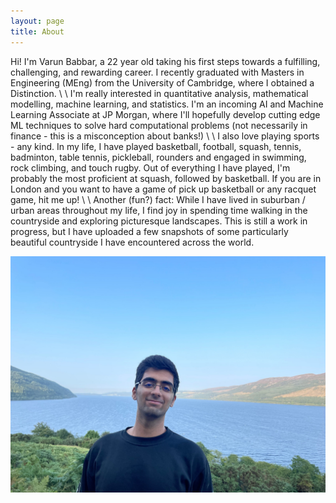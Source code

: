 ```yaml
---
layout: page
title: About
---
```


Hi! I'm Varun Babbar, a 22 year old taking his first steps towards a fulfilling, challenging, and rewarding career. I recently graduated with Masters in Engineering (MEng) from the University of Cambridge, where I obtained a Distinction.
\\
\\
I'm really interested in quantitative analysis, mathematical modelling, machine learning, and statistics. I'm an incoming AI and Machine Learning Associate at JP Morgan, where I'll hopefully develop cutting edge ML techniques to solve hard computational problems (not necessarily in finance - this is a misconception about banks!)
\\
\\
I also love playing sports - any kind. In my life, I have played basketball, football, squash, tennis, badminton, table tennis, pickleball, rounders and engaged in swimming, rock climbing, and touch rugby. Out of everything I have played, I'm probably the most proficient at squash, followed by basketball. If you are in London and you want to have a game of pick up basketball or any racquet game, hit me up!
\\
\\
Another (fun?) fact: While I have lived in suburban / urban areas throughout my life, I find joy in spending time walking in the countryside and exploring picturesque landscapes. This is still a work in progress, but I have uploaded a few snapshots of some particularly beautiful countryside I have encountered across the world.

![Alt text](/pictures/me.jpeg?raw=true)

